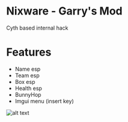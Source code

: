 # Nixware - Garry's Mod
Cyth based internal hack

# Features
* Name esp
* Team esp
* Box esp
* Health esp
* BunnyHop
* Imgui menu (insert key)

![alt text](https://i.imgur.com/2vW6mVv.png)
